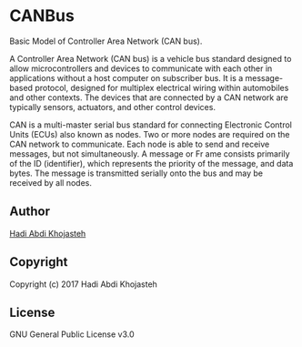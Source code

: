 # CANBus
Basic Model of Controller Area Network (CAN bus).

A Controller Area Network (CAN bus) is a vehicle bus standard designed to allow microcontrollers and devices to communicate with each other in applications without a host computer on subscriber bus. It is a message-based protocol, designed for multiplex electrical wiring within automobiles and other contexts. The devices that are connected by a CAN network are typically sensors, actuators, and other control devices.

CAN is a multi-master serial bus standard for connecting Electronic Control Units (ECUs) also known as nodes. Two or more nodes are required on the CAN network to communicate. Each node is able to send and receive messages, but not simultaneously. A message or Fr ame consists primarily of the ID (identifier), which represents the priority of the message, and data bytes. The message is transmitted serially onto the bus and may be received by all nodes.

## Author

[Hadi Abdi Khojasteh](http://hadiabdikhojasteh.ir)

## Copyright

Copyright (c) 2017 Hadi Abdi Khojasteh

## License

GNU General Public License v3.0
